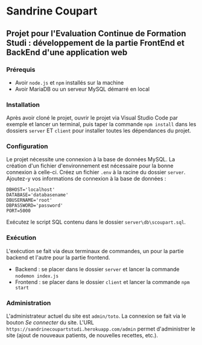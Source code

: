 
# Sandrine Coupart

## Projet pour l'Evaluation Continue de Formation Studi : développement de la partie FrontEnd et BackEnd d'une application web

### Prérequis
- Avoir `node.js` et `npm` installés sur la machine
- Avoir MariaDB ou un serveur MySQL démarré en local

### Installation
Après avoir cloné le projet, ouvrir le projet via Visual Studio Code par exemple et lancer un terminal, puis taper la commande `npm install` dans les dossiers `server` ET `client` pour installer toutes les dépendances du projet.

### Configuration
Le projet nécessite une connexion à la base de données MySQL. La création d'un fichier d'environnement est nécessaire pour la bonne connexion à celle-ci.
Créez un fichier `.env` à la racine du dossier `server`.
Ajoutez-y vos informations de connexion à la base de données :
```
DBHOST='localhost'
DATABASE='databasename'
DBUSERNAME='root'
DBPASSWORD='password'
PORT=5000
```
Exécutez le script SQL contenu dans le dossier `server\db\scoupart.sql`.

### Exécution
L'exécution se fait via deux terminaux de commandes, un pour la partie backend et l'autre pour la partie frontend.
- Backend : se placer dans le dossier `server` et lancer la commande `nodemon index.js`
- Frontend : se placer dans le dossier `client` et lancer la commande `npm start`

### Administration
L'administrateur actuel du site est `admin/toto`. La connexion se fait via le bouton *Se connecter* du site.
L'URL `https://sandrinecoupartstudi.herokuapp.com/admin` permet d'administrer le site (ajout de nouveaux patients, de nouvelles recettes, etc.).